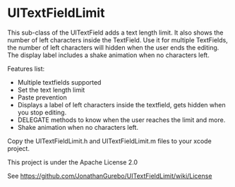 UITextFieldLimit
================

This sub-class of the UITextField adds a text length limit. It also shows the number of left characters inside the TextField.
Use it for multiple TextFields, the number of left characters will hidden when the user ends the editing. The display label includes a shake animation when no characters left.

Features list:
* Multiple textfields supported
* Set the text length limit
* Paste prevention
* Displays a label of left characters inside the textfield, gets hidden when you stop editing.
* DELEGATE methods to know when the user reaches the limit and more.
* Shake animation when no characters left.

Copy the UITextFieldLimit.h and UITextFieldLimit.m files to your xcode project.

This project is under the Apache License 2.0

See https://github.com/JonathanGurebo/UITextFieldLimit/wiki/License
